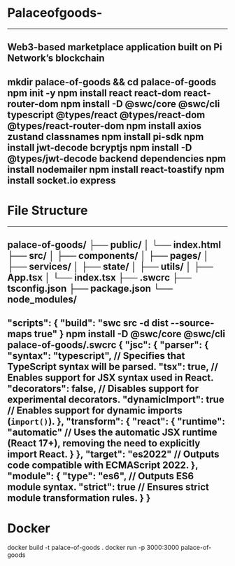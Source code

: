 # Palaceofgoods-

---
Web3-based marketplace application built on Pi Network’s blockchain 
---

mkdir palace-of-goods && cd palace-of-goods
npm init -y
npm install react react-dom react-router-dom
npm install -D @swc/core @swc/cli typescript @types/react @types/react-dom @types/react-router-dom
npm install axios zustand classnames
npm install pi-sdk
npm install jwt-decode bcryptjs
npm install -D @types/jwt-decode
backend dependencies 
npm install nodemailer
npm install react-toastify
npm install socket.io express
---
# File Structure #
---
palace-of-goods/
├── public/
│   └── index.html
├── src/
│   ├── components/
│   ├── pages/
│   ├── services/
│   ├── state/
│   ├── utils/
│   ├── App.tsx
│   └── index.tsx
├── .swcrc
├── tsconfig.json
├── package.json
└── node_modules/
---
"scripts": {
  "build": "swc src -d dist --source-maps true"
}
npm install -D @swc/core @swc/cli
palace-of-goods/.swcrc
{
  "jsc": {
    "parser": {
      "syntax": "typescript",     // Specifies that TypeScript syntax will be parsed.
      "tsx": true,                // Enables support for JSX syntax used in React.
      "decorators": false,        // Disables support for experimental decorators.
      "dynamicImport": true       // Enables support for dynamic imports (`import()`).
    },
    "transform": {
      "react": {
        "runtime": "automatic"    // Uses the automatic JSX runtime (React 17+), removing the need to explicitly import React.
      }
    },
    "target": "es2022"             // Outputs code compatible with ECMAScript 2022.
  },
  "module": {
    "type": "es6",                // Outputs ES6 module syntax.
    "strict": true                // Ensures strict module transformation rules.
  }
}
---
# Docker #
docker build -t palace-of-goods .
docker run -p 3000:3000 palace-of-goods
